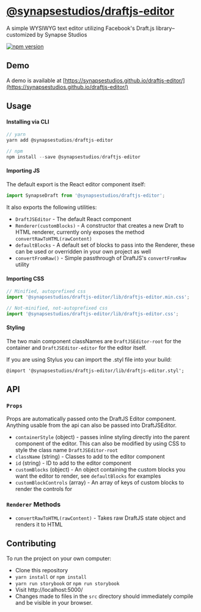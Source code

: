 # [@synapsestudios/draftjs-editor](https://synapsestudios.github.io/draftjs-editor/)

A simple WYSIWYG text editor utilizing Facebook's Draft.js library– customized by Synapse Studios

[![npm version](https://img.shields.io/npm/v/@synapsestudios/draftjs-editor.svg?style=flat)](https://www.npmjs.com/package/@synapsestudios/draftjs-editor)

## Demo

A demo is available at [https://synapsestudios.github.io/draftjs-editor/](https://synapsestudios.github.io/draftjs-editor/)

## Usage

#### Installing via CLI
```js
// yarn
yarn add @synapsestudios/draftjs-editor

// npm
npm install --save @synapsestudios/draftjs-editor
```

#### Importing JS
The default export is the React editor component itself:
```js
import SynapseDraft from '@synapsestudios/draftjs-editor';
```

It also exports the following utilities:
* `DraftJSEditor` - The default React component  
* `Renderer(customBlocks)` - A constructor that creates a new Draft to HTML renderer, currently only exposes the method `convertRawToHTML(rawContent)`
* `defaultBlocks` - A default set of blocks to pass into the Renderer, these can be used or overridden in your own project as well
* `convertFromRaw()` - Simple passthrough of DraftJS's `convertFromRaw` utility

#### Importing CSS
```js
// Minified, autoprefixed css
import '@synapsestudios/draftjs-editor/lib/draftjs-editor.min.css';

// Not-minified, not-autoprefixed css
import '@synapsestudios/draftjs-editor/lib/draftjs-editor.css';
```

#### Styling 
The two main component classNames are `DraftJSEditor-root` for the container and `DraftJSEditor-editor` for the editor itself.

If you are using Stylus you can import the .styl file into your build:
```styl
@import '@synapsestudios/draftjs-editor/lib/draftjs-editor.styl';
```

## API

### `Props`
Props are automatically passed onto the DraftJS Editor component.  Anything usable from the api can also be passed into DraftJSEditor.

* `containerStyle` (object) - passes inline styling directly into the parent component of the editor.  This can also be modified by using CSS to style the class name `DraftJSEditor-root`
* `className` (string) - Classes to add to the editor component
* `id` (string) - ID to add to the editor component
* `customBlocks` (object) - An object containing the custom blocks you want the editor to render, see `defaultBlocks` for examples
* `customBlockControls` (array) - An array of keys of custom blocks to render the controls for

### `Renderer` Methods
* `convertRawToHTML(rawContent)` - Takes raw DraftJS state object and renders it to HTML

## Contributing

To run the project on your own computer:
* Clone this repository
* `yarn install` or `npm install`
* `yarn run storybook` or `npm run storybook`
* Visit http://localhost:5000/
* Changes made to files in the `src` directory should immediately compile and be visible in your browser.
